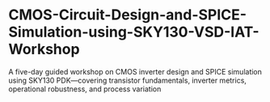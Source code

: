 # CMOS-Circuit-Design-and-SPICE-Simulation-using-SKY130-VSD-IAT-Workshop
A five-day guided workshop on CMOS inverter design and SPICE simulation using SKY130 PDK—covering transistor fundamentals, inverter metrics, operational robustness, and process variation

